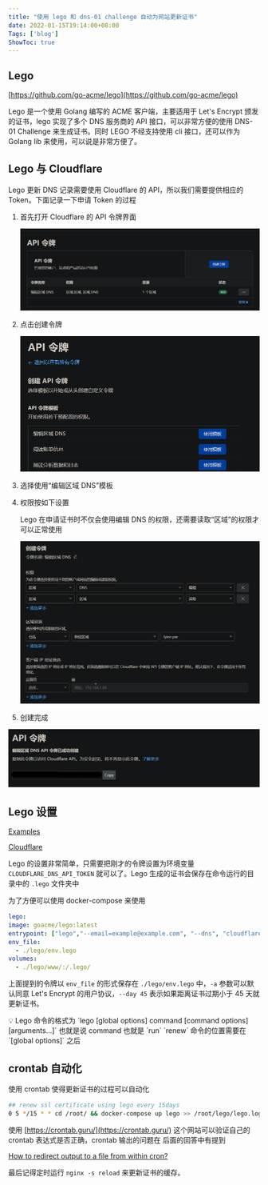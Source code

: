```yaml
---
title: "使用 lego 和 dns-01 challenge 自动为网站更新证书"
date: 2022-01-15T19:14:00+08:00
Tags: ['blog']
ShowToc: true
---
```


## Lego

[https://github.com/go-acme/lego](https://github.com/go-acme/lego)

Lego 是一个使用 Golang 编写的 ACME 客户端，主要适用于 Let's Encrypt 颁发的证书，lego 实现了多个 DNS 服务商的 API 接口，可以非常方便的使用 DNS-01 Challenge 来生成证书。同时 LEGO 不经支持使用 cli 接口，还可以作为 Golang lib 来使用，可以说是非常方便了。

## Lego 与 Cloudflare

Lego 更新 DNS 记录需要使用 Cloudflare 的 API，所以我们需要提供相应的 Token。下面记录一下申请 Token 的过程

1. 首先打开 Cloudflare 的 API 令牌界面

    ![Untitled](%E4%BD%BF%E7%94%A8%20lego%20%E5%92%8C%20%20d8ab5/Untitled.png)

2. 点击创建令牌

    ![Untitled](%E4%BD%BF%E7%94%A8%20lego%20%E5%92%8C%20%20d8ab5/Untitled%201.png)

3. 选择使用“编辑区域 DNS”模板
4. 权限按如下设置

    Lego 在申请证书时不仅会使用编辑 DNS 的权限，还需要读取“区域”的权限才可以正常使用

    ![Untitled](%E4%BD%BF%E7%94%A8%20lego%20%E5%92%8C%20%20d8ab5/Untitled%202.png)

5. 创建完成

![Untitled](%E4%BD%BF%E7%94%A8%20lego%20%E5%92%8C%20%20d8ab5/Untitled%203.png)

## Lego 设置

[Examples](https://go-acme.github.io/lego/usage/cli/examples/)

[Cloudflare](https://go-acme.github.io/lego/dns/cloudflare/)

Lego 的设置非常简单，只需要把刚才的令牌设置为环境变量 `CLOUDFLARE_DNS_API_TOKEN` 就可以了。Lego 生成的证书会保存在命令运行的目录中的 `.lego` 文件夹中

为了方便可以使用 docker-compose 来使用

```yaml
lego:
image: goacme/lego:latest
entrypoint: ["lego","--email=example@example.com", "--dns", "cloudflare", "-d", "lyine.pw", "-d", "*.lyine.pw", "-a", "renew", "--days", "45"]
env_file:
  - ./lego/env.lego
volumes:
  - ./lego/www/:/.lego/
```

上面提到的令牌以 `env_file` 的形式保存在 `./lego/env.lego` 中，`-a` 参数可以默认同意 Let's Encrypt 的用户协议，`--day 45` 表示如果距离证书过期小于 45 天就更新证书。

<aside>
💡 Lego 命令的格式为 `lego [global options] command [command options] [arguments...]` 也就是说 command 也就是 `run` `renew` 命令的位置需要在 `[global options]` 之后

</aside>

## crontab 自动化

使用 crontab 使得更新证书的过程可以自动化

```bash
## renew ssl certificate using lego every 15days
0 5 */15 * * cd /root/ && docker-compose up lego >> /root/lego/lego.log 2>&1
```

使用 [https://crontab.guru/](https://crontab.guru/) 这个网站可以验证自己的 crontab 表达式是否正确，crontab 输出的问题在 后面的回答中有提到

[How to redirect output to a file from within cron?](https://unix.stackexchange.com/questions/52330/how-to-redirect-output-to-a-file-from-within-cron)

最后记得定时运行 `nginx -s reload` 来更新证书的缓存。